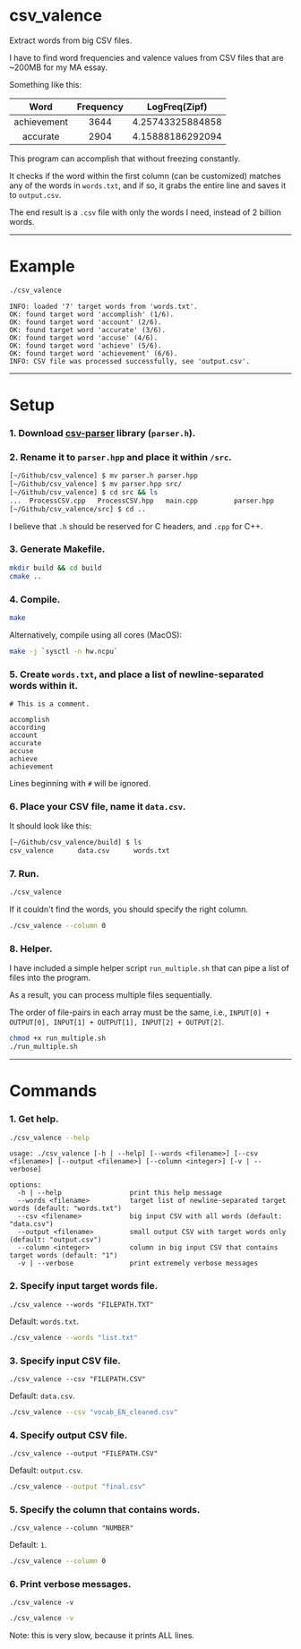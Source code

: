 # csv_valence
Extract words from big CSV files.

I have to find word frequencies and valence values from CSV files that are ~200MB for my MA essay.

Something like this:

|    Word     | Frequency |  LogFreq(Zipf)   |
| :---------: | :-------: | :--------------: |
| achievement |   3644    | 4.25743325884858 |
|  accurate   |   2904    | 4.15888186292094 |

This program can accomplish that without freezing constantly.

It checks if the word within the first column (can be customized) matches any of the words in `words.txt`, and if so, it grabs the entire line and saves it to `output.csv`.

The end result is a `.csv` file with only the words I need, instead of 2 billion words.


---


# Example

```bash
./csv_valence
```

```
INFO: loaded '7' target words from 'words.txt'.
OK: found target word 'accomplish' (1/6).
OK: found target word 'account' (2/6).
OK: found target word 'accurate' (3/6).
OK: found target word 'accuse' (4/6).
OK: found target word 'achieve' (5/6).
OK: found target word 'achievement' (6/6).
INFO: CSV file was processed successfully, see 'output.csv'.
```


---


# Setup

### 1. Download [csv-parser](https://github.com/AriaFallah/csv-parser) library (`parser.h`).

### 2. Rename it to `parser.hpp` and place it within `/src`.

```bash
[~/Github/csv_valence] $ mv parser.h parser.hpp
[~/Github/csv_valence] $ mv parser.hpp src/
[~/Github/csv_valence] $ cd src && ls
...  ProcessCSV.cpp   ProcessCSV.hpp   main.cpp         parser.hpp
[~/Github/csv_valence/src] $ cd ..
```

I believe that `.h` should be reserved for C headers, and `.cpp` for C++.

### 3. Generate Makefile.

```bash
mkdir build && cd build
cmake ..
```

### 4. Compile.

```bash
make
```


Alternatively, compile using all cores (MacOS):

```bash
make -j `sysctl -n hw.ncpu`
```

### 5. Create `words.txt`, and place a list of newline-separated words within it.

```
# This is a comment.

accomplish
according
account
accurate
accuse
achieve
achievement
```

Lines beginning with `#` will be ignored.

### 6. Place your CSV file, name it `data.csv`.

It should look like this:

```bash
[~/Github/csv_valence/build] $ ls
csv_valence      data.csv      words.txt
```

### 7. Run.

```bash
./csv_valence
```

If it couldn't find the words, you should specify the right column.

```bash
./csv_valence --column 0
```


### 8. Helper.

I have included a simple helper script `run_multiple.sh` that can pipe a list of files into the program.

As a result, you can process multiple files sequentially.

The order of file-pairs in each array must be the same, i.e., `INPUT[0] + OUTPUT[0], INPUT[1] + OUTPUT[1], INPUT[2] + OUTPUT[2]`.

```bash
chmod +x run_multiple.sh
./run_multiple.sh
```


---


# Commands

### 1. Get help.

```bash
./csv_valence --help
```

```
usage: ./csv_valence [-h | --help] [--words <filename>] [--csv <filename>] [--output <filename>] [--column <integer>] [-v | --verbose]

options:
  -h | --help                 print this help message
  --words <filename>          target list of newline-separated target words (default: "words.txt")
  --csv <filename>            big input CSV with all words (default: "data.csv")
  --output <filename>         small output CSV with target words only (default: "output.csv")
  --column <integer>          column in big input CSV that contains target words (default: "1")
  -v | --verbose              print extremely verbose messages
```

### 2. Specify input target words file.

`./csv_valence --words "FILEPATH.TXT"`

Default: `words.txt`.

```bash
./csv_valence --words "list.txt"
```

### 3. Specify input CSV file.

`./csv_valence --csv "FILEPATH.CSV"`

Default: `data.csv`.

```bash
./csv_valence --csv "vocab_EN_cleaned.csv"
```

### 4. Specify output CSV file.

`./csv_valence --output "FILEPATH.CSV"`

Default: `output.csv`.

```bash
./csv_valence --output "final.csv"
```

### 5. Specify the column that contains words.

`./csv_valence --column "NUMBER"`

Default: `1`.

```bash
./csv_valence --column 0
```

### 6. Print verbose messages.

`./csv_valence -v`

```bash
./csv_valence -v
```

Note: this is very slow, because it prints ALL lines.
